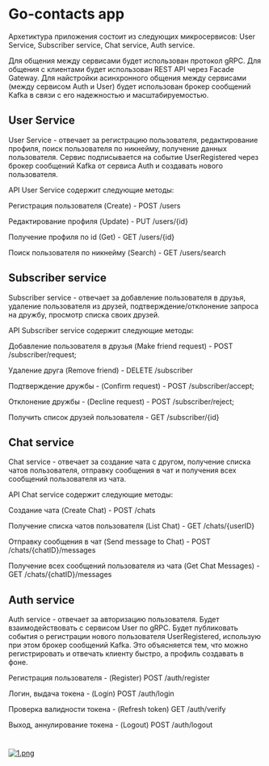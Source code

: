 # Go-contacts app

Архетиктура приложения состоит из следующих микросервисов:
User Service, Subscriber service, Chat service, Auth service.

Для общения между сервисами будет использован протокол gRPC.
Для общения с клиентами будет использован REST API через Facade Gateway.
Для найстройки асинхронного общения между сервисами (между сервисом Auth и User)
будет использован брокер сообщений Kafka в связи с его надежностью и масштабируемостью.

## User Service

User Service - отвечает за регистрацию пользователя, редактирование профиля,
поиск пользователя по никнейму, получение данных пользователя.
Сервис подписывается на событие UserRegistered через брокер сообщений Kafka
от сервиса Auth и создавать нового пользователя.

API User Service содержит следующие методы:

Регистрация пользователя (Create) - POST /users

Редактирование профиля (Update) - PUT /users/{id}

Получение профиля по id (Get) - GET /users/{id}

Поиск пользователя по никнейму (Search) - GET /users/search

## Subscriber service

Subscriber service - отвечает за добавление пользователя в друзья,
удаление пользователя из друзей, подтверждение/отклонение запроса
на дружбу, просмотр списка своих друзей.

API Subscriber service содержит следующие методы:

Добавление пользователя в друзья (Make friend request) - POST /subscriber/request;

Удаление друга (Remove friend) - DELETE /subscriber

Подтверждение дружбы - (Confirm request) - POST /subscriber/accept;

Отклонение дружбы - (Decline request) - POST /subscriber/reject;

Получить список друзей пользователя - GET /subscriber/{id}

## Chat service

Chat service - отвечает за создание чата с другом, получение списка
чатов пользователя, отправку сообщения в чат и получения всех сообщений
пользователя из чата.

API Chat service содержит следующие методы:

Создание чата (Create Chat) - POST /chats

Получение списка чатов пользователя (List Chat) - GET /chats/{userID}

Отправку сообщения в чат (Send message to Chat) - POST /chats/{chatID}/messages

Получение всех сообщений пользователя из чата (Get Chat Messages) - GET /chats/{chatID}/messages

## Auth service

Auth service - отвечает за авторизацию пользователя.
Будет взаимодействовать с сервисом User по gRPC.
Будет публиковать события о регистрации нового пользователя UserRegistered, использую
при этом брокер сообщений Kafka. Это объясняется тем, что можно регистрировать и отвечать
клиенту быстро, а профиль создавать в фоне.

Регистрация пользователя - (Register) POST /auth/register

Логин, выдача токена - (Login) POST /auth/login

Проверка валидности токена - (Refresh token) GET /auth/verify

Выход, аннулирование токена - (Logout) POST /auth/logout

#

[![1.png](https://i.postimg.cc/qRTCF7X1/1.png)](https://postimg.cc/1gvtnsdF)
